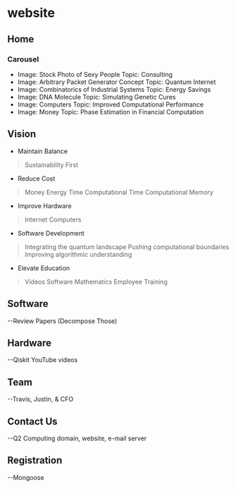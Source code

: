 # website
## Home
### Carousel
- Image: Stock Photo of Sexy People Topic: Consulting
- Image: Arbitrary Packet Generator Concept Topic: Quantum Internet
- Image: Combinatorics of Industrial Systems Topic: Energy Savings
- Image: DNA Molecule Topic: Simulating Genetic Cures
- Image: Computers Topic: Improved Computational Performance
- Image: Money Topic: Phase Estimation in Financial Computation
## Vision
- Maintain Balance
> Sustainability First
- Reduce Cost
> Money
> Energy
> Time
> Computational Time
> Computational Memory
- Improve Hardware
> Internet
> Computers
- Software Development
> Integrating the quantum landscape
> Pushing computational boundaries
> Improving algorithmic understanding
- Elevate Education
> Videos
> Software
> Mathematics
> Employee Training
## Software
 --Review Papers (Decompose Those)
## Hardware
 --Qiskit YouTube videos
## Team
 --Travis, Justin, & CFO
## Contact Us
 --Q2 Computing domain, website, e-mail server
## Registration
 --Mongoose
